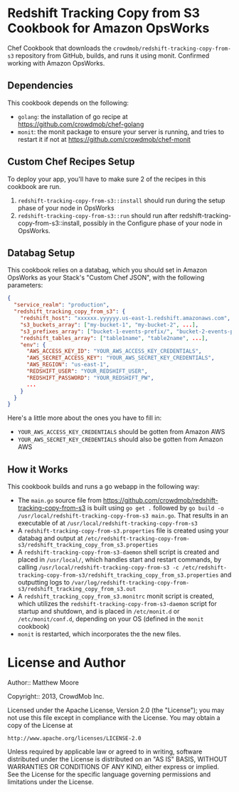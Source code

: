 Redshift Tracking Copy from S3 Cookbook for Amazon OpsWorks
===============================

Chef Cookbook that downloads the `crowdmob/redshift-tracking-copy-from-s3` repository from GitHub, builds, and runs it using monit. Confirmed working with Amazon OpsWorks.

Dependencies
-----------------------------
This cookbook depends on the following:

- `golang`: the installation of go recipe at https://github.com/crowdmob/chef-golang
- `monit`: the monit package to ensure your server is running, and tries to restart it if not at https://github.com/crowdmob/chef-monit


Custom Chef Recipes Setup
-----------------------------
To deploy your app, you'll have to make sure 2 of the recipes in this cookbook are run.

1. `redshift-tracking-copy-from-s3::install` should run during the setup phase of your node in OpsWorks
2. `redshift-tracking-copy-from-s3::run` should run after redshift-tracking-copy-from-s3::install, possibly in the Configure phase of your node in OpsWorks.

Databag Setup
-----------------------------
This cookbook relies on a databag, which you should set in Amazon OpsWorks as your Stack's "Custom Chef JSON", with the following parameters:

```json
{
  "service_realm": "production",
  "redshift_tracking_copy_from_s3": {
    "redshift_host": "xxxxxx.yyyyyy.us-east-1.redshift.amazonaws.com",
    "s3_buckets_array": ["my-bucket-1", "my-bucket-2", ...],
    "s3_prefixes_array": ["bucket-1-events-prefix/", "bucket-2-events-prefix/", ...],
    "redshift_tables_array": ["table1name", "table2name", ...],
    "env": {
      "AWS_ACCESS_KEY_ID": "YOUR_AWS_ACCESS_KEY_CREDENTIALS",
      "AWS_SECRET_ACCESS_KEY": "YOUR_AWS_SECRET_KEY_CREDENTIALS",
      "AWS_REGION": "us-east-1",
      "REDSHIFT_USER": "YOUR_REDSHIFT_USER",
      "REDSHIFT_PASSWORD": "YOUR_REDSHIFT_PW",
      ...
    }
  }
}
```

Here's a little more about the ones you have to fill in:
- `YOUR_AWS_ACCESS_KEY_CREDENTIALS` should be gotten from Amazon AWS
- `YOUR_AWS_SECRET_KEY_CREDENTIALS` should also be gotten from Amazon AWS

How it Works
-----------------------------
This cookbook builds and runs a go webapp in the following way:

- The `main.go` source file from https://github.com/crowdmob/redshift-tracking-copy-from-s3 is built using `go get .` followed by `go build -o /usr/local/redshift-tracking-copy-from-s3 main.go`.  That results in an executable of at  `/usr/local/redshift-tracking-copy-from-s3`
- A `redshift-tracking-copy-from-s3.properties` file is created using your databag and output at `/etc/redshift-tracking-copy-from-s3/redshift_tracking_copy_from_s3.properties`
- A `redshift-tracking-copy-from-s3-daemon` shell script is created and placed in  `/usr/local/`, which handles start and restart commands, by calling  `/usr/local/redshift-tracking-copy-from-s3 -c /etc/redshift-tracking-copy-from-s3/redshift_tracking_copy_from_s3.properties` and outputting logs to `/var/log/redshift-tracking-copy-from-s3/redshift_tracking_copy_from_s3.out`
- A `redshift_tracking_copy_from_s3.monitrc` monit script is created, which utilizes the `redshift-tracking-copy-from-s3-daemon` script for startup and shutdown, and is placed in `/etc/monit.d` or `/etc/monit/conf.d`, depending on your OS (defined in the `monit` cookbook)
- `monit` is restarted, which incorporates the the new files.


License and Author
===============================
Author:: Matthew Moore

Copyright:: 2013, CrowdMob Inc.


Licensed under the Apache License, Version 2.0 (the "License"); you may not use this file except in compliance with the License. You may obtain a copy of the License at

    http://www.apache.org/licenses/LICENSE-2.0

Unless required by applicable law or agreed to in writing, software distributed under the License is distributed on an "AS IS" BASIS, WITHOUT WARRANTIES OR CONDITIONS OF ANY KIND, either express or implied. See the License for the specific language governing permissions and limitations under the License.
